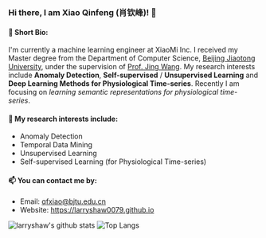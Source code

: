 ### Hi there, I am Xiao Qinfeng (肖钦峰)! 👋

#### 🔭 Short Bio:
I'm currently a machine learning engineer at XiaoMi Inc. I received my Master degree from the Department of Computer Science, [Beijing Jiaotong University](http://en.bjtu.edu.cn/), under the supervision of [Prof. Jing Wang](https://scholar.google.com.tw/citations?user=GIbxn34AAAAJ&hl=zh-CN&oi=ao). My research interests include **Anomaly Detection**, **Self-supervised** / **Unsupervised Learning** and **Deep Learning Methods for Physiological Time-series**. Recently I am focusing on *learning semantic representations for physiological time-series*.

#### 🌱 My research interests include:
- Anomaly Detection
- Temporal Data Mining
- Unsupervised Learning
- Self-supervised Learning (for Physiological Time-series)

#### 📫 You can contact me by:
- Email: qfxiao@bjtu.edu.cn
- Website: https://larryshaw0079.github.io


![larryshaw's github stats](https://github-readme-stats.vercel.app/api?username=larryshaw0079)
![Top Langs](https://github-readme-stats.vercel.app/api/top-langs/?username=larryshaw0079)

<!--
**larryshaw0079/larryshaw0079** is a ✨ _special_ ✨ repository because its `README.md` (this file) appears on your GitHub profile.

Here are some ideas to get you started:

- 🔭 I’m currently working on ...
- 🌱 I’m currently learning ...
- 👯 I’m looking to collaborate on ...
- 🤔 I’m looking for help with ...
- 💬 Ask me about ...
- 📫 How to reach me: ...
- 😄 Pronouns: ...
- ⚡ Fun fact: ...
-->
